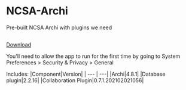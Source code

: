 # NCSA-Archi
Pre-built NCSA Archi with plugins we need

##
[Download](https://github.com/ncsa/NCSA-Archi/archive/refs/heads/main.zip)

You'll need to allow the app to run for the first time by going to System Preferences > Security & Privacy > General

Includes:
|Component|Version|
| --- | ---|
|Archi|4.8.1|
|Database plugin|2.2.16|
|Collaboration Plugin|0.7.1.202102021056|
